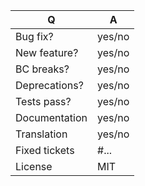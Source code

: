 | Q             | A
| ------------- | ---
| Bug fix?      | yes/no
| New feature?  | yes/no
| BC breaks?    | yes/no
| Deprecations? | yes/no
| Tests pass?   | yes/no
| Documentation | yes/no
| Translation   | yes/no
| Fixed tickets | #...
| License       | MIT

<!--
- Please fill in this template according to the PR you're about to submit.
- Replace this comment by a description of what your PR is solving.
-->
